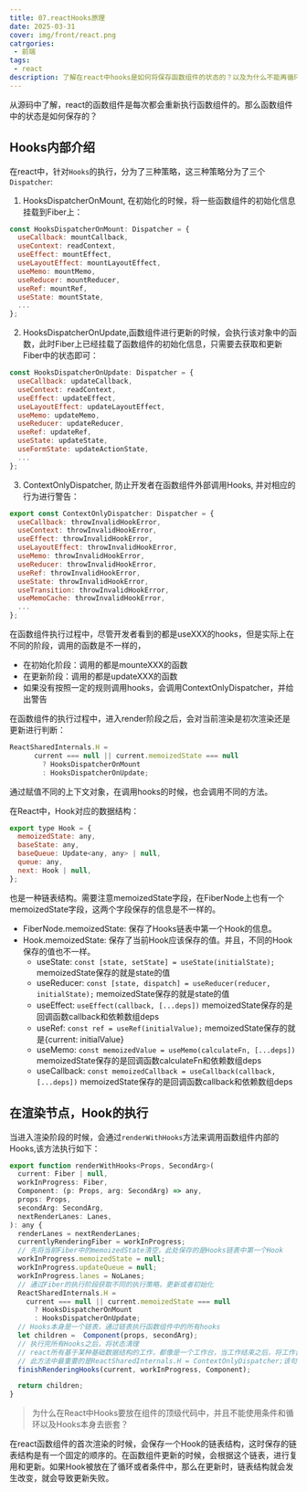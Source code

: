 ```yaml
---
title: 07.reactHooks原理
date: 2025-03-31
cover: img/front/react.png
catrgories:
 - 前端
tags:
 - react
description: 了解在react中hooks是如何将保存函数组件的状态的？以及为什么不能再循环，条件等中使用hooks
---
```


从源码中了解，react的函数组件是每次都会重新执行函数组件的。那么函数组件中的状态是如何保存的？

## Hooks内部介绍

在react中，针对`Hooks`的执行，分为了三种策略，这三种策略分为了三个`Dispatcher`:
1. HooksDispatcherOnMount, 在初始化的时候，将一些函数组件的初始化信息挂载到Fiber上：
```js
const HooksDispatcherOnMount: Dispatcher = {
  useCallback: mountCallback,
  useContext: readContext,
  useEffect: mountEffect,
  useLayoutEffect: mountLayoutEffect,
  useMemo: mountMemo,
  useReducer: mountReducer,
  useRef: mountRef,
  useState: mountState,
  ...
};
```
2. HooksDispatcherOnUpdate,函数组件进行更新的时候，会执行该对象中的函数，此时Fiber上已经挂载了函数组件的初始化信息，只需要去获取和更新Fiber中的状态即可：
```js
const HooksDispatcherOnUpdate: Dispatcher = {
  useCallback: updateCallback,
  useContext: readContext,
  useEffect: updateEffect,
  useLayoutEffect: updateLayoutEffect,
  useMemo: updateMemo,
  useReducer: updateReducer,
  useRef: updateRef,
  useState: updateState,
  useFormState: updateActionState,
  ...
};
```

3. ContextOnlyDispatcher, 防止开发者在函数组件外部调用Hooks, 并对相应的行为进行警告：
```js
export const ContextOnlyDispatcher: Dispatcher = {
  useCallback: throwInvalidHookError,
  useContext: throwInvalidHookError,
  useEffect: throwInvalidHookError,
  useLayoutEffect: throwInvalidHookError,
  useMemo: throwInvalidHookError,
  useReducer: throwInvalidHookError,
  useRef: throwInvalidHookError,
  useState: throwInvalidHookError,
  useTransition: throwInvalidHookError,
  useMemoCache: throwInvalidHookError,
  ...
};
```

在函数组件执行过程中，尽管开发者看到的都是useXXX的hooks，但是实际上在不同的阶段，调用的函数是不一样的，

- 在初始化阶段：调用的都是mounteXXX的函数
- 在更新阶段：调用的都是updateXXX的函数
- 如果没有按照一定的规则调用hooks，会调用ContextOnlyDispatcher，并给出警告

在函数组件的执行过程中，进入render阶段之后，会对当前渲染是初次渲染还是更新进行判断：
```js
ReactSharedInternals.H =
      current === null || current.memoizedState === null
        ? HooksDispatcherOnMount
        : HooksDispatcherOnUpdate;
```
通过赋值不同的上下文对象，在调用hooks的时候，也会调用不同的方法。  

在React中，Hook对应的数据结构：
```js
export type Hook = {
  memoizedState: any,
  baseState: any,
  baseQueue: Update<any, any> | null,
  queue: any,
  next: Hook | null,
};
```
也是一种链表结构。需要注意memoizedState字段，在FiberNode上也有一个memoizedState字段，这两个字段保存的信息是不一样的。
- FiberNode.memoizedState: 保存了Hooks链表中第一个Hook的信息。
- Hook.memoizedState: 保存了当前Hook应该保存的值。并且，不同的Hook保存的值也不一样。 
  - useState: `const [state, setState] = useState(initialState);` memoizedState保存的就是state的值
  - useReducer: `const [state, dispatch] = useReducer(reducer, initialState);` memoizedState保存的就是state的值
  - useEffect: `useEffect(callback, [...deps])` memoizedState保存的是回调函数callback和依赖数组deps
  - useRef: `const ref = useRef(initialValue);` memoizedState保存的就是{current: initialValue}
  - useMemo: `const memoizedValue = useMemo(calculateFn, [...deps])` memoizedState保存的是回调函数calculateFn和依赖数组deps
  - useCallback: `const memoizedCallback = useCallback(callback, [...deps])` memoizedState保存的是回调函数callback和依赖数组deps

## 在渲染节点，Hook的执行
当进入渲染阶段的时候，会通过`renderWithHooks`方法来调用函数组件内部的Hooks,该方法执行如下：
```js
export function renderWithHooks<Props, SecondArg>(
  current: Fiber | null,
  workInProgress: Fiber,
  Component: (p: Props, arg: SecondArg) => any,
  props: Props,
  secondArg: SecondArg,
  nextRenderLanes: Lanes,
): any {
  renderLanes = nextRenderLanes;
  currentlyRenderingFiber = workInProgress;
  // 先将当前Fiber中的memoizedState清空，此处保存的是Hooks链表中第一个Hook
  workInProgress.memoizedState = null;
  workInProgress.updateQueue = null;
  workInProgress.lanes = NoLanes;
  // 通过Fiber的执行阶段获取不同的执行策略，更新或者初始化
  ReactSharedInternals.H =
    current === null || current.memoizedState === null
      ? HooksDispatcherOnMount
      : HooksDispatcherOnUpdate;
  // Hooks本身是一个链表，通过链表执行函数组件中的所有hooks
  let children =  Component(props, secondArg);
  // 执行完所有Hooks之后，将状态清理
  // react所有基于某种基础数据结构的工作，都像是一个工作台，当工作结束之后，将工作台也清理干净才算真正将工作完成。
  // 此方法中最重要的是ReactSharedInternals.H = ContextOnlyDispatcher;该句阻止了一些嵌套Hooks的发生。
  finishRenderingHooks(current, workInProgress, Component);

  return children;
}

```

> 为什么在React中Hooks要放在组件的顶级代码中，并且不能使用条件和循环以及Hooks本身去嵌套？

在react函数组件的首次渲染的时候，会保存一个Hook的链表结构，这时保存的链表结构是有一个固定的顺序的。在函数组件更新的时候，会根据这个链表，进行复用和更新。如果Hook被放在了循环或者条件中，那么在更新时，链表结构就会发生改变，就会导致更新失败。
